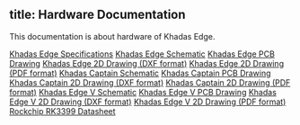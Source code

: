 title: Hardware Documentation
---

This documentation is about hardware of Khadas Edge.

[Khadas Edge Specifications](https://www.khadas.com/edge)
[Khadas Edge Schematic]()
[Khadas Edge PCB Drawing]()
[Khadas Edge 2D Drawing (DXF format)]()
[Khadas Edge 2D Drawing (PDF format)]()
[Khadas Captain Schematic]()
[Khadas Captain PCB Drawing]()
[Khadas Captain 2D Drawing (DXF format)]()
[Khadas Captain 2D Drawing (PDF format)]()
[Khadas Edge V Schematic]()
[Khadas Edge V PCB Drawing]()
[Khadas Edge V 2D Drawing (DXF format)]()
[Khadas Edge V 2D Drawing (PDF format)]()
[Rockchip RK3399 Datasheet](https://dl.khadas.com/Hardware/Edge/Datasheet/Rockchip_RK3399TRM_V1.4_Part1-20170408.pdf)
